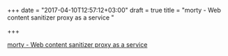 +++
date = "2017-04-10T12:57:12+03:00"
draft = true
title = "morty - Web content sanitizer proxy as a service "

+++

<p><a href="https://t.co/CuVUVitt62">morty - Web content sanitizer proxy as a service </a></p>